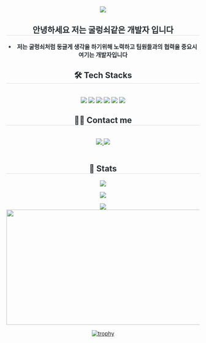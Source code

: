 <div align= "center">
    <img src="https://capsule-render.vercel.app/api?type=waving&color=auto&height=180&text=JHS%20Code%20Hub&animation=fadeIn&fontColor=000000&fontSize=70" />
    </div>
    <div align= "center"> 
    <h2 style="border-bottom: 1px solid #d8dee4; color: #282d33;"> 안녕하세요 저는 굴렁쇠같은 개발자 입니다 </h2>  
    <div style="font-weight: 700; font-size: 15px; text-align: center; color: #282d33;"> <li> 저는 굴렁쇠처럼 둥글게 생각을 하기위해 노력하고 팀원들과의 협력을 중요시 여기는 개발자입니다</li></li></li> </div> 
    </div>
    <div align= "center">
    <h2 style="border-bottom: 1px solid #d8dee4; color: #282d33;"> 🛠️ Tech Stacks </h2> <br> 
    <div style="margin: 0 auto; text-align: center;" align= "center"> <img src="https://img.shields.io/badge/HTML5-E34F26?style=for-the-badge&logo=HTML5&logoColor=white">
          <img src="https://img.shields.io/badge/CSS3-1572B6?style=for-the-badge&logo=CSS3&logoColor=white">
          <img src="https://img.shields.io/badge/Tailwind%20CSS-06B6D4?style=for-the-badge&logo=Tailwind%20CSS&logoColor=white">
          <img src="https://img.shields.io/badge/Javascript-F7DF1E?style=for-the-badge&logo=Javascript&logoColor=white">
          <img src="https://img.shields.io/badge/React-61DAFB?style=for-the-badge&logo=React&logoColor=white">
          <img src="https://img.shields.io/badge/TypeScript-007ACC?style=for-the-badge&logo=typescript&logoColor=white">
          <br/></div>
    </div>
    <div align= "center">
    <h2 style="border-bottom: 1px solid #d8dee4; color: #282d33;"> 🧑‍💻 Contact me </h2> <br> 
    <div align= "center"> 
        <a href=https://velog.io/@johyunsoo33/posts> 
            <img src="https://img.shields.io/badge/Velog-20C997?style=for-the-badge&logo=Velog&logoColor=white&link=https://velog.io/@johyunsoo33/posts"> 
        </a>
         <a href=mailto:aorzkfflqj@gmail.com> 
             <img src="https://img.shields.io/badge/Gmail-EA4335?style=for-the-badge&logo=Gmail&logoColor=white&link=mailto:aorzkfflqj@gmail.com">
         </a>
          </div> 
        <br> 
    <div align= "center"> 
    <h2 style="border-bottom: 1px solid #d8dee4; color: #282d33;"> 🏅 Stats </h2> 
        <div align= "center"> 
            <p><img src="https://github-readme-stats.vercel.app/api?username=johyunsoo33&bg_color=60,f8ff94,feffd6&title_color=000000&text_color=000000"/></p>
            <p><img src="https://github-readme-stats.vercel.app/api/top-langs/?username=johyunsoo33&layout=compact&bg_color=60,f8ff94,feffd6&title_color=000000&text_color=000000"/> </p>
        </div> 
    <div><img src="http://mazassumnida.wtf/api/generate_badge?boj=johyunsoo33"></img> </div>
<a href="https://www.gitanimals.org/en_US?utm_medium=image&utm_source=johyunsoo33&utm_content=farm">
<img
  src="https://render.gitanimals.org/farms/johyunsoo33"
  width="600"
  height="300"
/>
</a>

[![trophy](https://github-profile-trophy.vercel.app/?username=ryo-ma)](https://github.com/ryo-ma/github-profile-trophy)
    </div>
    
  

